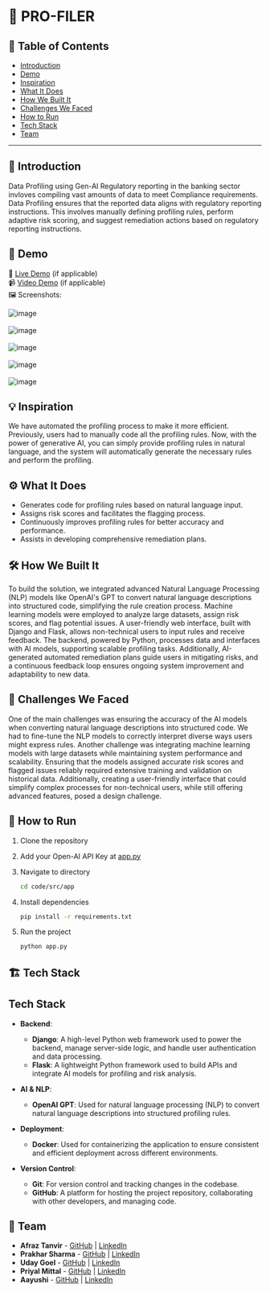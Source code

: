 # 🚀 PRO-FILER

## 📌 Table of Contents

- [Introduction](#introduction)
- [Demo](#demo)
- [Inspiration](#inspiration)
- [What It Does](#what-it-does)
- [How We Built It](#how-we-built-it)
- [Challenges We Faced](#challenges-we-faced)
- [How to Run](#how-to-run)
- [Tech Stack](#tech-stack)
- [Team](#team)

---

## 🎯 Introduction

Data Profiling using Gen-AI Regulatory reporting in the banking sector invloves compiling vast amounts of data to meet Compliance requirements. Data Profiling ensures that the reported data aligns with regulatory reporting instructions. This involves manually defining profiling rules, perform adaptive risk scoring, and suggest remediation actions based on regulatory reporting instructions.

## 🎥 Demo

🔗 [Live Demo](#) (if applicable)  
📹 [Video Demo](#) (if applicable)  
🖼️ Screenshots:

![image](https://github.com/user-attachments/assets/aac9fa9f-2eb7-4852-92e7-3ebb3130af66)
<br><br>
![image](https://github.com/user-attachments/assets/a27b2c08-cfe3-403d-8aca-81b6b653aa04)
<br><br>
![image](https://github.com/user-attachments/assets/ce34372d-eaf2-47b6-8cdd-afd6ac2c93f2)
<br><br>
![image](https://github.com/user-attachments/assets/639962fb-d50e-4f67-918e-d117d009d715)
<br><br>
![image](https://github.com/user-attachments/assets/43bcf508-5319-48c7-809f-36d7f3b7cdcf)


## 💡 Inspiration

We have automated the profiling process to make it more efficient. Previously, users had to manually code all the profiling rules. Now, with the power of generative AI, you can simply provide profiling rules in natural language, and the system will automatically generate the necessary rules and perform the profiling.

## ⚙️ What It Does

* Generates code for profiling rules based on natural language input.
* Assigns risk scores and facilitates the flagging process.
* Continuously improves profiling rules for better accuracy and performance.
* Assists in developing comprehensive remediation plans.

## 🛠️ How We Built It

To build the solution, we integrated advanced Natural Language Processing (NLP) models like OpenAI's GPT to convert natural language descriptions into structured code, simplifying the rule creation process. Machine learning models were employed to analyze large datasets, assign risk scores, and flag potential issues. A user-friendly web interface, built with Django and Flask, allows non-technical users to input rules and receive feedback. The backend, powered by Python, processes data and interfaces with AI models, supporting scalable profiling tasks. Additionally, AI-generated automated remediation plans guide users in mitigating risks, and a continuous feedback loop ensures ongoing system improvement and adaptability to new data.

## 🚧 Challenges We Faced

One of the main challenges was ensuring the accuracy of the AI models when converting natural language descriptions into structured code. We had to fine-tune the NLP models to correctly interpret diverse ways users might express rules. Another challenge was integrating machine learning models with large datasets while maintaining system performance and scalability. Ensuring that the models assigned accurate risk scores and flagged issues reliably required extensive training and validation on historical data. Additionally, creating a user-friendly interface that could simplify complex processes for non-technical users, while still offering advanced features, posed a design challenge.

## 🏃 How to Run

1. Clone the repository

2. Add your Open-AI API Key  at [app.py](https://github.com/ewfx/gaidp-rookies/blob/main/code/src/app/app.py#L26)

3. Navigate to directory
   ```sh
   cd code/src/app
   ```
   
4. Install dependencies
   ```sh
   pip install -r requirements.txt
   ```
5. Run the project
   ```sh
   python app.py
   ```

## 🏗️ Tech Stack

## Tech Stack

- **Backend**:  
  - **Django**: A high-level Python web framework used to power the backend, manage server-side logic, and handle user authentication and data processing.
  - **Flask**: A lightweight Python framework used to build APIs and integrate AI models for profiling and risk analysis.

- **AI & NLP**:  
  - **OpenAI GPT**: Used for natural language processing (NLP) to convert natural language descriptions into structured profiling rules.

- **Deployment**:  
  - **Docker**: Used for containerizing the application to ensure consistent and efficient deployment across different environments.

- **Version Control**:  
  - **Git**: For version control and tracking changes in the codebase.
  - **GitHub**: A platform for hosting the project repository, collaborating with other developers, and managing code.

## 👥 Team

- **Afraz Tanvir** - [GitHub](https://github.com/A-Tanz) | [LinkedIn](https://www.linkedin.com/in/afraz-tanvir/)
- **Prakhar Sharma** - [GitHub](#) | [LinkedIn](#)
- **Uday Goel** - [GitHub](#) | [LinkedIn](#)
- **Priyal Mittal** - [GitHub](#) | [LinkedIn](#)
- **Aayushi** - [GitHub](#) | [LinkedIn](#)
